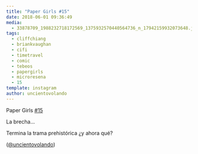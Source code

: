 ```yaml
---
title: "Paper Girls #15"
date: 2018-06-01 09:36:49
media: 
  - 33878709_1988232718172569_1375932570440564736_n_17942159932073648.jpg
tags: 
  - cliffchiang
  - briankvaughan
  - cifi
  - timetravel
  - comic
  - tebeos
  - papergirls
  - microresena
  - 15
template: instagram
author: uncientovolando
---
```


Paper Girls [#15](/tags/15)


La brecha...

 
Termina la trama prehistórica ¿y ahora qué?


([@uncientovolando](https://instagram.com/uncientovolando))

